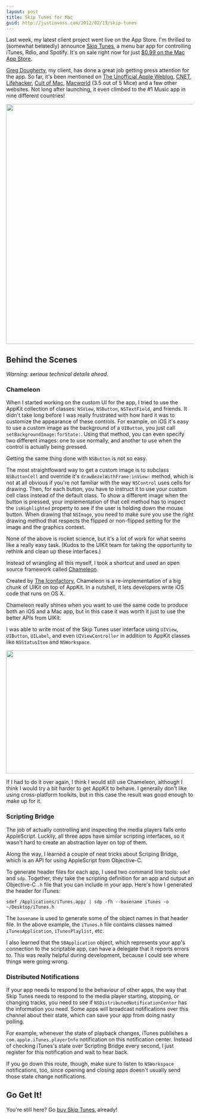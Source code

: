 ```yaml
---
layout: post
title: Skip Tunes for Mac
guid: http://justinvoss.com/2012/02/13/skip-tunes
---
```


Last week, my latest client project went live on the App Store. I'm thrilled to (somewhat belatedly) announce [Skip Tunes][website],
a menu bar app for controlling iTunes, Rdio, and Spotify. It's on sale right now for just [$0.99 on the Mac App Store][appstore].

[Greg Dougherty][greg], my client, has done a great job getting press attention for the app.
So far, it's been mentioned on [The Unofficial Apple Weblog][tuaw], [CNET][cnet], [Lifehacker][lifehacker], 
[Cult of Mac][cultofmac], [Macworld][macworld] (3.5 out of 5 Mice) and a few other websites.
Not long after launching, it even climbed to the #1 Music app in nine different countries!

<div class="blockimage">
<img width="750" height="643" src="/static/post_assets/2012-02-13-skiptunes-website.png" alt="">
</div>

[website]: http://skiptunes.com/
[appstore]: https://itunes.apple.com/us/app/skip-tunes/id499695659

[greg]: http://www.gregdougherty.com/

[tuaw]: https://www.engadget.com/2012/02/13/daily-mac-app-simple-skip-tunes-feels-like-it-should-be-part-of/
[lifehacker]: https://web.archive.org/web/20120311104706/https://lifehacker.com/5882964/skip-tunes-gives-you-menu-bar-access-to-controls-for-rdio-spotify-and-itunes
[cnet]: https://web.archive.org/web/20210924161546/https://www.cnet.com/how-to/gain-easy-control-of-your-music-with-mac-app-skip-tunes/
[cultofmac]: https://www.cultofmac.com/146543/skip-tunes-a-simple-way-to-control-itunes-or-spotify-from-your-macs-menu-bar-review/
[macworld]: https://www.macworld.com/article/1165456/skip_tunes_is_a_simple_and_elegant_music_controller.html


Behind the Scenes
-----------------

*Warning: serious technical details ahead.*


### Chameleon

When I started working on the custom UI for the app, I tried to use the AppKit collection of classes:
`NSView`, `NSButton`, `NSTextField`, and friends. It didn't take long before I was really frustrated with
how hard it was to customize the appearance of these controls. For example, on iOS it's easy to use
a custom image as the background of a `UIButton`, you just call `setBackgroundImage:forState:`.
Using that method, you can even specify two different images: one to use normally, and another
to use when the control is actually being pressed.

Getting the same thing done with `NSButton` is not so easy.

The most straightfoward way to get a custom image is to subclass `NSButtonCell` and
override it's `drawBezelWithFrame:inView:` method, which is not at all obvious if 
you're not familiar with the way `NSControl` uses cells for drawing.
Then, for each button, you have to instruct it to use your custom 
cell class instead of the default class.
To show a different image when the button is pressed, your implementation of that 
cell method has to inspect the `isHighlighted` property to see if the user
is holding down the mouse button.
When drawing that `NSImage`, you need to make sure you use the right drawing method that respects
the flipped or non-flipped setting for the image and the graphics context.

None of the above is rocket science, but it's a lot of work for what seems like a really easy task.
(Kudos to the UIKit team for taking the opportunity to rethink and clean up these interfaces.)

Instead of wrangling all this myself, I took a shortcut and used an open
source framework called [Chameleon][].

Created by [The Iconfactory][], Chameleon is a re-implementation of a big chunk
of UIKit on top of AppKit. In a nutshell, it lets developers write iOS code
that runs on OS X.

Chameleon really shines when you want to use the same code to produce both an iOS and
a Mac app, but in this case it was worth it just to use the better APIs from UIKit.

I was able to write most of the Skip Tunes user interface
using `UIView`, `UIButton`, `UILabel`, and even `UIViewController` in addition to AppKit
classes like `NSStatusItem` and `NSWorkspace`.

[Chameleon]: http://chameleonproject.org/
[The Iconfactory]: https://iconfactory.com/

<div class="blockimage">
<img width="749" height="330" src="/static/post_assets/2012-02-13-chameleon.png" alt="">
</div>

If I had to do it over again, I think I would still use Chameleon, although I think I would
try a bit harder to get AppKit to behave. I generally don't like using cross-platform
toolkits, but in this case the result was good enough to make up for it.


### Scripting Bridge

The job of actually controlling and inspecting the media players falls onto AppleScript.
Luckily, all three apps have similar scripting interfaces, so it wasn't hard to create
an abstraction layer on top of them.

Along the way, I learned a couple of neat tricks about Scriping Bridge, which is an API
for using AppleScript from Objective-C.

To generate header files for each app, I used two command line tools: `sdef` and `sdp`.
Together, they take the scripting definition for an app and output an Objective-C `.h`
file that you can include in your app. Here's how I generated the header for iTunes:

    sdef /Applications/iTunes.app/ | sdp -fh --basename iTunes -o ~/Desktop/iTunes.h

The `basename` is used to generate some of the object names in that header file.
In the above example, the `iTunes.h` file contains classes named `iTunesApplication`,
`iTunesPlaylist`, etc.

I also learned that the `SBApplication` object, which represents your app's connection
to the scriptable app, can have a delegate that it reports errors to. This was
really helpful during development, because I could see where things were going wrong.


### Distributed Notifications

If your app needs to respond to the behaviour of other apps, the way that Skip Tunes
needs to respond to the media player starting, stopping, or changing tracks, you
need to see if `NSDistributedNotificationCenter` has the information you need.
Some apps will broadcast notifications over this channel about their state, which can
save your app from doing nasty polling.

For example, whenever the state of playback changes, iTunes publishes a
`com.apple.iTunes.playerInfo` notification on this notification center. Instead of
checking iTunes's state over Scripting Bridge every second, I just register for
this notification and wait to hear back.

If you go down this route, though, make sure to listen to `NSWorkspace` notifications,
too, since opening and closing apps doesn't usually send those state change notifications.


Go Get It!
----------

You're still here? Go [buy Skip Tunes][appstore], already!
